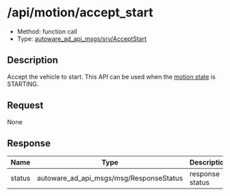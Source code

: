 # /api/motion/accept_start

- Method: function call
- Type: [autoware_ad_api_msgs/srv/AcceptStart](../../../types/autoware_ad_api_msgs/srv/accept_start.md)

## Description

Accept the vehicle to start. This API can be used when the [motion state](./index.md) is STARTING.

## Request

None

## Response

| Name   | Type                                    | Description     |
| ------ | --------------------------------------- | --------------- |
| status | autoware_ad_api_msgs/msg/ResponseStatus | response status |
